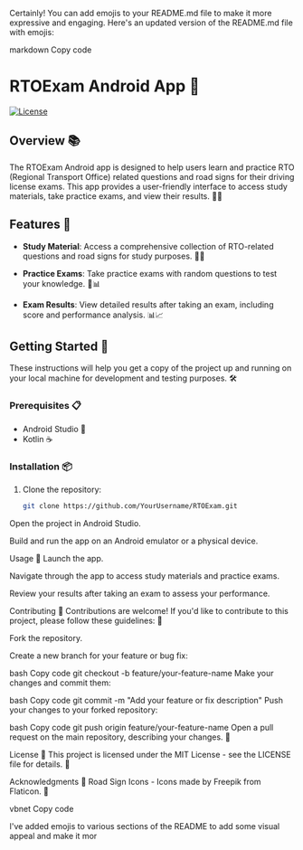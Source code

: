 
Certainly! You can add emojis to your README.md file to make it more expressive and engaging. Here's an updated version of the README.md file with emojis:

markdown
Copy code
# RTOExam Android App 🚗

[![License](https://img.shields.io/badge/License-MIT-blue.svg)](LICENSE)

## Overview 📚

The RTOExam Android app is designed to help users learn and practice RTO (Regional Transport Office) related questions and road signs for their driving license exams. This app provides a user-friendly interface to access study materials, take practice exams, and view their results. 📱✅

## Features 🌟

- **Study Material**: Access a comprehensive collection of RTO-related questions and road signs for study purposes. 📖🚦

- **Practice Exams**: Take practice exams with random questions to test your knowledge. 📝📊

- **Exam Results**: View detailed results after taking an exam, including score and performance analysis. 📊📈

## Getting Started 🚀

These instructions will help you get a copy of the project up and running on your local machine for development and testing purposes. 🛠️

### Prerequisites 📋

- Android Studio 📲
- Kotlin ☕

### Installation 📦

1. Clone the repository:

   ```bash
   git clone https://github.com/YourUsername/RTOExam.git
Open the project in Android Studio.

Build and run the app on an Android emulator or a physical device.

Usage 📝
Launch the app.

Navigate through the app to access study materials and practice exams.

Review your results after taking an exam to assess your performance.

Contributing 🤝
Contributions are welcome! If you'd like to contribute to this project, please follow these guidelines: 🙌

Fork the repository.

Create a new branch for your feature or bug fix:

bash
Copy code
git checkout -b feature/your-feature-name
Make your changes and commit them:

bash
Copy code
git commit -m "Add your feature or fix description"
Push your changes to your forked repository:

bash
Copy code
git push origin feature/your-feature-name
Open a pull request on the main repository, describing your changes. 🚀

License 📜
This project is licensed under the MIT License - see the LICENSE file for details. 📄

Acknowledgments 🙏
Road Sign Icons - Icons made by Freepik from Flaticon. 🙌

vbnet
Copy code

I've added emojis to various sections of the README to add some visual appeal and make it mor
